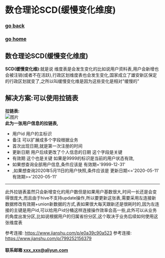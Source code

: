 # 数仓理论SCD(缓慢变化维度)
### [go back](/database.md)      
### [go home](../README.md)     
## 数仓理论SCD(缓慢变化维度)
**SCD(缓慢变化维)**:就是说 维度表是会发生变化的比如说用户资料表,用户会新增也会被注销(或者不在活跃),行政区划维度表也会发生变化,国家成立了雄安新区保定的行政区划就变了,之所以叫缓慢变化维是因为这些变化是相对"缓慢的"
  
## 解决方案:可以使用拉链表
**拉链表:**  
![图片](/static/img/wx_20200616155520.png)  
**此为一张用户信息的拉链表,**
+ 用户id 用户的主标识
+ 备注 可以扩展成多个字段根据业务
+ 首次出现日期,就是第一次注册的时间
+ 更新日期 用户后续更改了个人信息的日期 这个字段是关键
+ 有效期 这个也是关键 如果是9999的标识是当前的用户状态有效,
+ 如果想查询全部用户信息,条件应该是 有效期='9999-12-31'
+ ,如果想查询2020年5月11日的用户快照,条件应该是  更新日期<='2020-05-11' 有效期>='2020-05-11'
--------------------------------------------------------------------------------------------
此外拉链表虽然只会新增变化的用户数但是如果用户基数很大,时间一长还是会变得很庞大,而且由于hive不支持update操作,所以要更新这张表,需要采用左连接新数据修改有效期+union新数据的方式,表如果很大每天跟新还是很耗时的,因为左连接的主键是用户id,可以给用户id分桶这样连接操作效率会高一些,此外可以从业务的角度出发分区,比如说根据用户的归属省份分区,这个取决于业务后续如何使用这张维度表
  
参考连接: https://www.jianshu.com/p/e0a39c90a523
参考连接: https://www.jianshu.com/p/799252156379
#### 联系邮箱 xxx_xxx@aliyun.com

